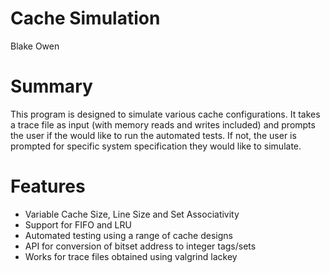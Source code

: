 # Cache Simulation
Blake Owen

# Summary
This program is designed to simulate various cache configurations. It takes a trace file as input (with memory reads and writes included) and prompts the user if the would like to run the automated tests. If not, the user is prompted for specific system specification they would like to simulate.

# Features
- Variable Cache Size, Line Size and Set Associativity
- Support for FIFO and LRU
- Automated testing using a range of cache designs
- API for conversion of bitset address to integer tags/sets
- Works for trace files obtained using valgrind lackey

